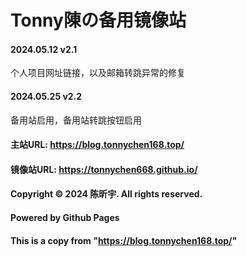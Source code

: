 # Tonny陳の备用镜像站
#### 2024.05.12 v2.1
个人项目网址链接，以及邮箱转跳异常的修复
#### 2024.05.25 v2.2
备用站启用，备用站转跳按钮启用
#### 主站URL: https://blog.tonnychen168.top/
#### 镜像站URL: https://tonnychen668.github.io/
#### Copyright © 2024 陈昕宇. All rights reserved.
#### Powered by Github Pages
#### This is a copy from "https://blog.tonnychen168.top/"

